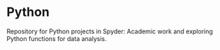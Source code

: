 # Python
Repository for Python projects in Spyder: Academic work and exploring Python functions for data analysis.
